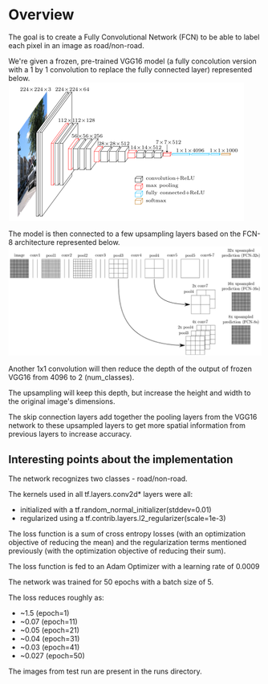 [//]: # (Image References)

[image1]: ./writeup_images/VGG.jpg
[image2]: ./writeup_images/fcn.jpg
[image3]: ./examples/random_noise.jpg "Random Noise"
[image4]: ./examples/placeholder.png "Traffic Sign 1"
[image5]: ./examples/placeholder.png "Traffic Sign 2"
[image6]: ./examples/placeholder.png "Traffic Sign 3"
[image7]: ./examples/placeholder.png "Traffic Sign 4"
[image8]: ./examples/placeholder.png "Traffic Sign 5"
[image9]: ./writeup__supporting_data/labels_histogram.png "Labels histogram"
[image10]: ./writeup__supporting_data/sample_images_training.png "Sample images training"
[image11]: ./writeup__supporting_data/original_normalized.png
[image12]: ./writeup__supporting_data/sample_images_training_cropped.png "Sample images training cropped"
[image13]: ./writeup__supporting_data/sample_images_training_cropped_normalized.png
[image14]: ./writeup__supporting_data/sample_images_training_cropped_grayscaled.png
[image15]: ./writeup__supporting_data/sample_images_training_cropped_grayscaled_normalized.png
[image16]: ./writeup__supporting_data/original_data_plot.png
[image17]: ./writeup__supporting_data/original_normalized_data_plot.png
[image18]: ./writeup__supporting_data/cropped_data_plot.png
[image19]: ./writeup__supporting_data/cropped_grayscale_data_plot.png
[image20]: ./writeup__supporting_data/cropped_normalized_data_plot.png
[image21]: ./writeup__supporting_data/cropped_grayscaled_normalized_data_plot.png
[image22]: ./writeup__supporting_data/sample_test_images.png


# Overview
The goal is to create a Fully Convolutional Network (FCN) to be able to label each pixel in an image as road/non-road.



We're given a frozen, pre-trained VGG16 model (a fully concolution version with a 1 by 1 convolution to replace the fully connected layer) represented below.
![""][image1]


The model is then connected to a few upsampling layers based on the FCN-8 architecture represented below.
![""][image2]

Another 1x1 convolution will then reduce the depth of the output of frozen VGG16 from 4096 to 2 (num_classes). 

The upsampling will keep this depth, but increase the height and width to the original image's dimensions.

The skip connection layers add together the pooling layers from the VGG16 network to these upsampled layers to get more spatial information from previous layers to increase accuracy.


## Interesting points about the implementation

The network recognizes two classes - road/non-road. 


The kernels used in all tf.layers.conv2d\* layers were all:
- initialized with a tf.random_normal_initializer(stddev=0.01)
- regularized using a tf.contrib.layers.l2_regularizer(scale=1e-3) 


The loss function is a sum of cross entropy losses (with an optimization objective of reducing the mean) and the regularization terms mentioned previously (with the optimization objective of reducing their sum).


The loss function is fed to an Adam Optimizer with a learning rate of 0.0009


The network was trained for 50 epochs with a batch size of 5.


The loss reduces roughly as: 
- ~1.5   (epoch=1)
- ~0.07  (epoch=11)
- ~0.05  (epoch=21)
- ~0.04  (epoch=31)
- ~0.03  (epoch=41)
- ~0.027 (epoch=50)


The images from test run are present in the runs directory.